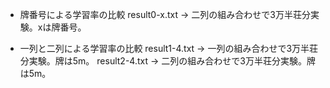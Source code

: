 * 牌番号による学習率の比較
result0-x.txt -> 二列の組み合わせで3万半荘分実験。xは牌番号。

* 一列と二列による学習率の比較
result1-4.txt -> 一列の組み合わせで3万半荘分実験。牌は5m。
result2-4.txt -> 二列の組み合わせで3万半荘分実験。牌は5m。
